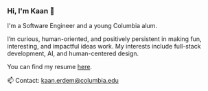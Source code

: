 ### Hi, I'm Kaan 👋

I'm a Software Engineer and a young Columbia alum. 

I’m curious, human-oriented, and positively persistent in making fun, interesting, and impactful ideas work. My interests include full-stack development, AI, and human-centered design. 

You can find my resume [here](https://drive.google.com/file/d/11gc0leptPKFm4Uz1lzb6U4MjiZhVUxNU/view?usp=sharing).

📫 Contact: kaan.erdem@columbia.edu
